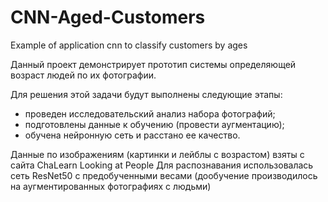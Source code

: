 # CNN-Aged-Customers
Example of application cnn to classify customers by ages

Данный проект демонстрирует прототип системы определяющей возраст людей по их фотографии.

Для решения этой задачи будут выполнены следующие этапы:

- проведен исследовательский анализ набора фотографий;
- подготовлены данные к обучению (провести аугментацию);
- обучена нейронную сеть и расстано ее качество.

Данные по изображениям (картинки и лейблы с возрастом) взяты с сайта ChaLearn Looking at People
Для распознавания использовалась сеть ResNet50 с предобученными весами (дообучение производилось на аугментированных фотографиях с людьми)
